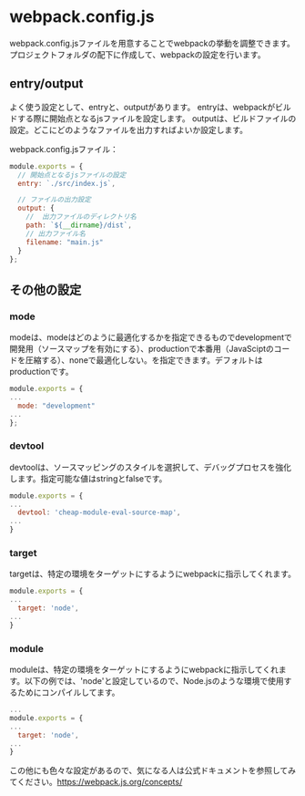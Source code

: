 # webpack.config.js

webpack.config.jsファイルを用意することでwebpackの挙動を調整できます。
プロジェクトフォルダの配下に作成して、webpackの設定を行います。

## entry/output

よく使う設定として、entryと、outputがあります。
entryは、webpackがビルドする際に開始点となるjsファイルを設定します。
outputは、ビルドファイルの設定。どこにどのようなファイルを出力すればよいか設定します。

webpack.config.jsファイル：

```js
module.exports = {
  // 開始点となるjsファイルの設定
  entry: `./src/index.js`,

  // ファイルの出力設定
  output: {
    //  出力ファイルのディレクトリ名
    path: `${__dirname}/dist`,
    // 出力ファイル名
    filename: "main.js"
  }
};
```

## その他の設定

### mode

modeは、modeはどのように最適化するかを指定できるものでdevelopmentで開発用（ソースマップを有効にする）、productionで本番用（JavaSciptのコードを圧縮する）、noneで最適化しない。を指定できます。デフォルトはproductionです。

```js
module.exports = {
...
  mode: "development"
...
};
```

### devtool

devtoolは、ソースマッピングのスタイルを選択して、デバッグプロセスを強化します。指定可能な値はstringとfalseです。

```js
module.exports = {
...
  devtool: 'cheap-module-eval-source-map',
...
}
```

### target

targetは、特定の環境をターゲットにするようにwebpackに指示してくれます。

```js
module.exports = {
...
  target: 'node',
...
}
```

### module

moduleは、特定の環境をターゲットにするようにwebpackに指示してくれます。以下の例では、'node'と設定しているので、Node.jsのような環境で使用するためにコンパイルしてます。

```js
...
module.exports = {
...
  target: 'node',
...
}
```

この他にも色々な設定があるので、気になる人は公式ドキュメントを参照してみてください。<https://webpack.js.org/concepts/>